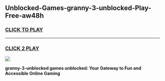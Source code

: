 
## Unblocked-Games-granny-3-unblocked-Play-Free-aw48h
<h3>
<a href="https://premium76.site?title=granny-3-unblocked&ref=23A">CLICK TO PLAY</a></h3>
<hr>

<h3>
<a href="https://premium76.site?title=granny-3-unblocked&ref=23A">CLICK 2 PLAY</a>
  
</h3>

<a href="https://premium76.site?title=granny-3-unblocked&ref=23A"><img src="https://clearcache.store/games.png"></a>


**granny-3-unblocked games unblocked: Your Gateway to Fun and Accessible Online Gaming**
